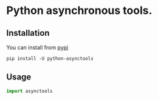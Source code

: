 # Python asynchronous tools.

## Installation

You can install from [pypi](https://pypi.org/project/python-asynctools/)

```console
pip install -U python-asynctools
```

## Usage

```python
import asynctools
```
